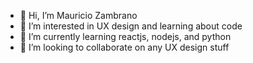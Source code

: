 - 👋 Hi, I’m Mauricio Zambrano
- 👀 I’m interested in UX design and learning about code
- 🌱 I’m currently learning reactjs, nodejs, and python
- 💞️ I’m looking to collaborate on any UX design stuff

<!---
zelticfrost/zelticfrost is a ✨ special ✨ repository because its `README.md` (this file) appears on your GitHub profile.
You can click the Preview link to take a look at your changes.
--->
